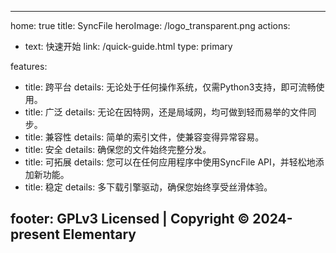 <!--
 Copyright 2024 ECSDevs
 
 Licensed under the Apache License, Version 2.0 (the "License");
 you may not use this file except in compliance with the License.
 You may obtain a copy of the License at
 
     https://www.apache.org/licenses/LICENSE-2.0
 
 Unless required by applicable law or agreed to in writing, software
 distributed under the License is distributed on an "AS IS" BASIS,
 WITHOUT WARRANTIES OR CONDITIONS OF ANY KIND, either express or implied.
 See the License for the specific language governing permissions and
 limitations under the License.
-->

---
home: true
title: SyncFile
heroImage: /logo_transparent.png
actions:
  - text: 快速开始
    link: /quick-guide.html
    type: primary

features:
  - title: 跨平台
    details: 无论处于任何操作系统，仅需Python3支持，即可流畅使用。
  - title: 广泛
    details: 无论在因特网，还是局域网，均可做到轻而易举的文件同步。
  - title: 兼容性
    details: 简单的索引文件，使兼容变得异常容易。
  - title: 安全
    details: 确保您的文件始终完整分发。
  - title: 可拓展
    details: 您可以在任何应用程序中使用SyncFile API，并轻松地添加新功能。
  - title: 稳定
    details: 多下载引擎驱动，确保您始终享受丝滑体验。

footer: GPLv3 Licensed | Copyright © 2024-present Elementary
---
